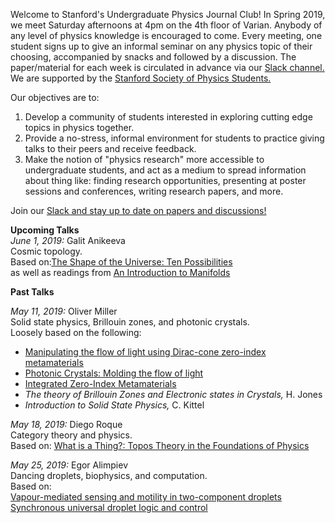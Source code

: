 Welcome to Stanford's Undergraduate Physics Journal Club! In Spring 2019, we meet Saturday afternoons at 4pm on the 4th floor of Varian. Anybody of any level of physics knowledge is encouraged to come. Every meeting, one student signs up to give an informal seminar on any physics topic of their choosing, accompanied by snacks and followed by a discussion. The paper/material for each week is circulated in advance via our [Slack channel.](https://join.slack.com/t/physicsjournalclub/shared_invite/enQtNTkwMjUyNTk1NzYyLTZmZDU1NTVkMDliMzhmNjdmN2Q3MmM0ZjljOGMzYjI0YzAyMTBkNGU1NmE0OWQ4ZDdjOGRlNTI5ZDU0MDY5MjM) We are supported by the [Stanford Society of Physics Students.](https://web.stanford.edu/group/sps/about.htm)

Our objectives are to: 
1. Develop a community of students interested in exploring cutting edge topics in physics together.
2. Provide a no-stress, informal environment for students to practice giving talks to their peers and receive feedback.   
3. Make the notion of "physics research" more accessible to undergraduate students, and act as a medium to spread information about thing like: finding research opportunities, presenting at poster sessions and conferences, writing research papers, and more. 

Join our [Slack and stay up to date on papers and discussions!](https://join.slack.com/t/physicsjournalclub/shared_invite/enQtNTkwMjUyNTk1NzYyLTZmZDU1NTVkMDliMzhmNjdmN2Q3MmM0ZjljOGMzYjI0YzAyMTBkNGU1NmE0OWQ4ZDdjOGRlNTI5ZDU0MDY5MjM)

**Upcoming Talks**  
*June 1, 2019:* Galit Anikeeva  
Cosmic topology.  
Based on:[The Shape of the Universe: Ten Possibilities](https://www.americanscientist.org/sites/americanscientist.org/files/200522415348_306.pdf)  
as well as readings from [An Introduction to Manifolds](https://www.springer.com/us/book/9781441973993)

**Past Talks**

*May 11, 2019:* Oliver Miller   
Solid state physics, Brillouin zones, and photonic crystals.  
Loosely based on the following:
- [Manipulating the flow of light using Dirac-cone zero-index metamaterials](https://iopscience.iop.org/article/10.1088/1361-6633/aad3e5/meta)
- [Photonic Crystals: Molding the flow of light](http://ab-initio.mit.edu/book/)
- [Integrated Zero-Index Metamaterials](https://www.osapublishing.org/abstract.cfm?URI=IPRSN-2018-ITh3J.3)
- *The theory of Brillouin Zones and Electronic states in Crystals,* H. Jones
- *Introduction to Solid State Physics,* C. Kittel

*May 18, 2019:* Diego Roque  
Category theory and physics.  
Based on: [What is a Thing?: Topos Theory in the Foundations of Physics](https://arxiv.org/abs/0803.0417)

*May 25, 2019:* Egor Alimpiev  
Dancing droplets, biophysics, and computation.  
Based on:  
[Vapour-mediated sensing and motility in two-component droplets](https://www.nature.com/articles/nature14272)  
[Synchronous universal droplet logic and control](https://www.nature.com/articles/nphys3341)






